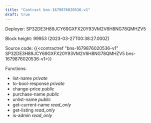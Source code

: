 ```yaml
---
title: "Contract bns-1679876020536-v1"
draft: true
---
```

Deployer: SP32DE3H89JCY69GXFX20Y93VM2V6H8NG78QMHZV5


 



Block height: 99953 (2023-03-27T00:38:27.000Z)

Source code: {{<contractref "bns-1679876020536-v1" SP32DE3H89JCY69GXFX20Y93VM2V6H8NG78QMHZV5 bns-1679876020536-v1>}}

Functions:

* list-name _private_
* to-bool-response _private_
* change-price _public_
* purchase-name _public_
* unlist-name _public_
* get-current-name _read_only_
* get-listing _read_only_
* is-admin _read_only_
